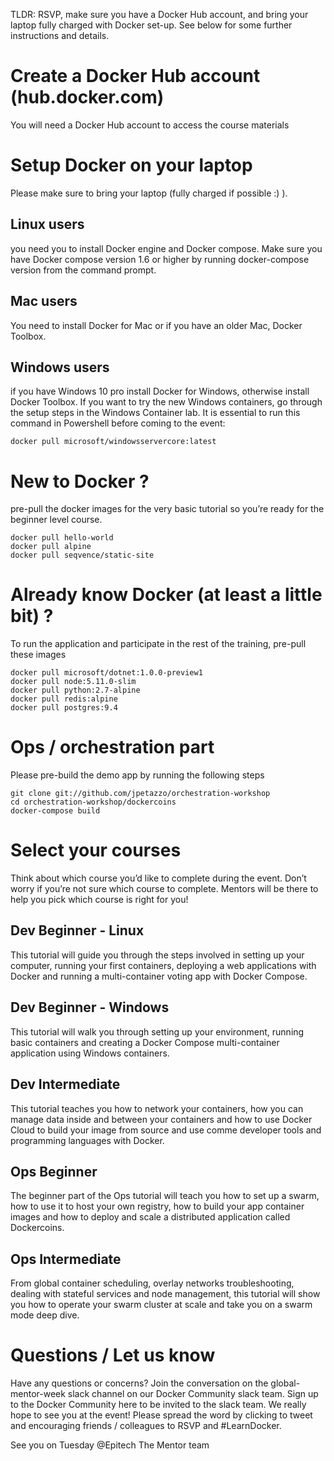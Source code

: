 TLDR: RSVP, make sure you have a Docker Hub account, and bring your laptop fully charged with Docker set-up. See below for some further instructions and details. 

# Create a Docker Hub account (hub.docker.com)

You will need a Docker Hub account to access the course materials

# Setup Docker on your laptop

Please make sure to bring your laptop (fully charged if possible :) ).

## Linux users

you need you to install Docker engine and Docker compose. Make sure you have Docker compose version 1.6 or higher by running docker-compose version from the command prompt. 

## Mac users

You need to install Docker for Mac or if you have an older Mac, Docker Toolbox. 

## Windows users

if you have Windows 10 pro install Docker for Windows, otherwise install Docker Toolbox. If you want to try the new Windows containers, go through the setup steps in the Windows Container lab. It is essential to run this command in Powershell before coming to the event:

```
docker pull microsoft/windowsservercore:latest
```

# New to Docker ?

pre-pull the docker images for the very basic tutorial so you’re ready for the beginner level course.

```
docker pull hello-world 
docker pull alpine 
docker pull seqvence/static-site
```

# Already know Docker (at least a little bit) ?

To run the application and participate in the rest of the training, pre-pull these images

```
docker pull microsoft/dotnet:1.0.0-preview1 
docker pull node:5.11.0-slim 
docker pull python:2.7-alpine 
docker pull redis:alpine
docker pull postgres:9.4
```

# Ops / orchestration part

Please pre-build the demo app by running the following steps

```
git clone git://github.com/jpetazzo/orchestration-workshop
cd orchestration-workshop/dockercoins
docker-compose build
```

# Select your courses

Think about which course you’d like to complete during the event. Don’t worry if you’re not sure which course to complete. Mentors will be there to help you pick which course is right for you!

## Dev Beginner - Linux

This tutorial will guide you through the steps involved in setting up your computer, running your first containers, deploying a web applications with Docker and running a multi-container voting app with Docker Compose. 

## Dev Beginner - Windows

This tutorial will walk you through setting up your environment, running basic containers and creating a Docker Compose multi-container application using Windows containers.

## Dev Intermediate

This tutorial teaches you how to network your containers, how you can manage data inside and between your containers and how to use Docker Cloud to build your image from source and use comme developer tools and programming languages with Docker. 

## Ops Beginner

The beginner part of the Ops tutorial will teach you how to set up a swarm, how to use it to host your own registry, how to build your app container images and how to deploy and scale a distributed application called Dockercoins. 

## Ops Intermediate

From global container scheduling, overlay networks troubleshooting, dealing with stateful services and node management, this tutorial will show you how to operate your swarm cluster at scale and take you on a swarm mode deep dive. 

# Questions / Let us know

Have any questions or concerns? Join the conversation on the global-mentor-week slack channel on our Docker Community slack team. Sign up to the Docker Community here to be invited to the slack team. We really hope to see you at the event! Please spread the word by clicking to tweet and encouraging friends / colleagues to RSVP and #LearnDocker. 

See you on Tuesday @Epitech
The Mentor team
